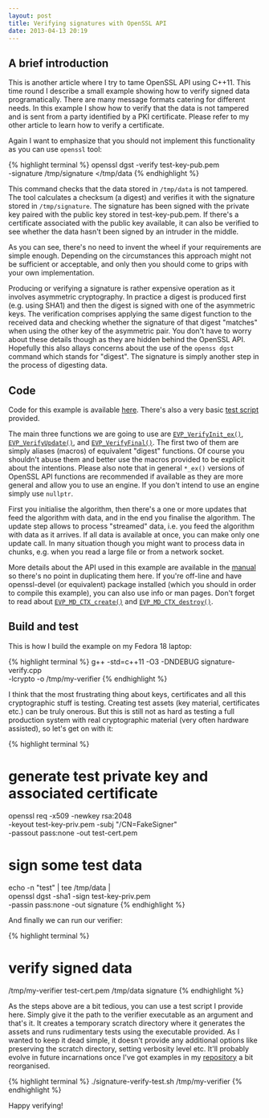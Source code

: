 ```yaml
---
layout: post
title: Verifying signatures with OpenSSL API
date: 2013-04-13 20:19
---
```


## A brief introduction

This is another article where I try to tame OpenSSL API using C++11. This time
round I describe a small example showing how to verify signed data
programatically. There are many message formats catering for different needs. In
this example I show how to verify that the data is not tampered and is sent from
a party identified by a PKI certificate. Please refer to my other article to
learn how to verify a certificate.

Again I want to emphasize that you should not implement this functionality as
you can use `openssl` tool:

{% highlight terminal %}
openssl dgst -verify test-key-pub.pem \
  -signature /tmp/signature </tmp/data
{% endhighlight %}

This command checks that the data stored in `/tmp/data` is not tampered. The
tool calculates a checksum (a digest) and verifies it with the signature stored
in `/tmp/signature`. The signature has been signed with the private key paired
with the public key stored in test-key-pub.pem. If there's a certificate
associated with the public key available, it can also be verified to see whether
the data hasn't been signed by an intruder in the middle.

As you can see, there's no need to invent the wheel if your requirements are
simple enough. Depending on the circumstances this approach might not be
sufficient or acceptable, and only then you should come to grips with your own
implementation.

Producing or verifying a signature is rather expensive operation as it involves
asymmetric cryptography. In practice a digest is produced first (e.g. using
SHA1) and then the digest is signed with one of the asymmetric keys. The
verification comprises applying the same digest function to the received data
and checking whether the signature of that digest "matches" when using the other
key of the asymmetric pair. You don't have to worry about these details though
as they are hidden behind the OpenSSL API. Hopefully this also allays concerns
about the use of the `openss dgst` command which stands for "digest". The
signature is simply another step in the process of digesting data.

## Code

Code for this example is available
[here](https://github.com/kkonopko/kriscience/blob/master/signature-verify/signature-verify.cpp). There's
also a very basic [test script](https://github.com/kkonopko/kriscience/blob/master/signature-verify/signature-verify-test.sh) provided.

The main three functions we are going to use are
[`EVP_VerifyInit_ex()`](https://www.openssl.org/docs/crypto/EVP_VerifyInit.html),
[`EVP_VerifyUpdate()`](https://www.openssl.org/docs/crypto/EVP_VerifyInit.html),
and
[`EVP_VerifyFinal()`](https://www.openssl.org/docs/crypto/EVP_VerifyInit.html). The
first two of them are simply aliases (macros) of equivalent "digest"
functions. Of course you shouldn't abuse them and better use the macros provided
to be explicit about the intentions. Please also note that in general `*_ex()`
versions of OpenSSL API functions are recommended if available as they are more
general and allow you to use an engine. If you don't intend to use an engine
simply use `nullptr`.

First you initialise the algorithm, then there's a one or more updates that feed
the algorithm with data, and in the end you finalise the algorithm. The update
step allows to process "streamed" data, i.e. you feed the algorithm with data as
it arrives. If all data is available at once, you can make only one update
call. In many situation though you might want to process data in chunks,
e.g. when you read a large file or from a network socket.

More details about the API used in this example are available in the
[manual](https://www.openssl.org/docs/crypto/EVP_VerifyInit.html) so there's no
point in duplicating them here. If you're off-line and have openssl-devel (or
equivalent) package installed (which you should in order to compile this
example), you can also use info or man pages. Don't forget to read about
[`EVP_MD_CTX_create()`](https://www.openssl.org/docs/crypto/EVP_DigestInit.html)
and [`EVP_MD_CTX_destroy()`](https://www.openssl.org/docs/crypto/EVP_DigestInit.html).

## Build and test

This is how I build the example on my Fedora 18 laptop:

{% highlight terminal %}
g++ -std=c++11 -O3 -DNDEBUG signature-verify.cpp \
  -lcrypto -o /tmp/my-verifier
{% endhighlight %}

I think that the most frustrating thing about keys, certificates and all this
cryptographic stuff is testing. Creating test assets (key material, certificates
etc.) can be truly onerous. But this is still not as hard as testing a full
production system with real cryptographic material (very often hardware
assisted), so let's get on with it:

{% highlight terminal %}
# generate test private key and associated certificate
openssl req -x509 -newkey rsa:2048 \
  -keyout test-key-priv.pem -subj "/CN=FakeSigner" \
  -passout pass:none -out test-cert.pem

# sign some test data
echo -n "test" | tee /tmp/data | \
openssl dgst -sha1 -sign test-key-priv.pem \
  -passin pass:none -out signature
{% endhighlight %}

And finally we can run our verifier:

{% highlight terminal %}
# verify signed data
/tmp/my-verifier test-cert.pem /tmp/data signature
{% endhighlight %}

As the steps above are a bit tedious, you can use a test script I provide
here. Simply give it the path to the verifier executable as an argument and
that's it. It creates a temporary scratch directory where it generates the
assets and runs rudimentary tests using the executable provided. As I wanted to
keep it dead simple, it doesn't provide any additional options like preserving
the scratch directory, setting verbosity level etc. It'll probably evolve in
future incarnations once I've got examples in my [repository](https://github.com/kkonopko/kriscience) a bit reorganised.

{% highlight terminal %}
./signature-verify-test.sh /tmp/my-verifier
{% endhighlight %}

Happy verifying!
